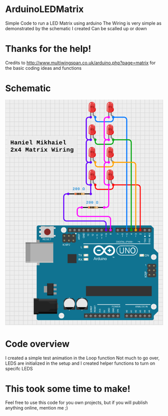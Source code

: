 # ArduinoLEDMatrix
Simple Code to run a LED Matrix using arduino
The Wiring is very simple as demonstrated by the schematic I created
Can be scalled up or down

# Thanks for the help!
Credits to http://www.multiwingspan.co.uk/arduino.php?page=matrix for the basic coding ideas and functions

# Schematic
![LEDMatrix](https://raw.githubusercontent.com/SpotechYT/ArduinoLEDMatrix/refs/heads/main/Schematic-LEDMatrix.png)

# Code overview
I created a simple test animation in the Loop function
Not much to go over, LEDS are initialized in the setup and I created helper functions to turn on specifc LEDS

# This took some time to make!
Feel free to use this code for you own projects, but if you will publish anything online, mention me ;)
